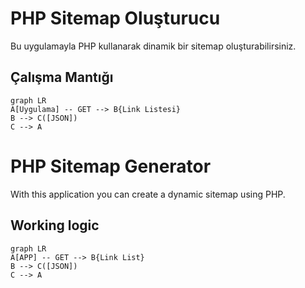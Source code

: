 # PHP Sitemap Oluşturucu

Bu uygulamayla PHP kullanarak dinamik bir sitemap oluşturabilirsiniz.


## Çalışma Mantığı

```mermaid
graph LR
A[Uygulama] -- GET --> B{Link Listesi}
B --> C([JSON])
C --> A
```

# PHP Sitemap Generator

With this application you can create a dynamic sitemap using PHP.


## Working logic

```mermaid
graph LR
A[APP] -- GET --> B{Link List}
B --> C([JSON])
C --> A
```


